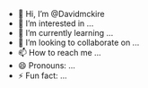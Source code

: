 - 👋 Hi, I’m @Davidmckire
- 👀 I’m interested in ...
- 🌱 I’m currently learning ...
- 💞️ I’m looking to collaborate on ...
- 📫 How to reach me ...
- 😄 Pronouns: ...
- ⚡ Fun fact: ...

<!---
Davidmckire/Davidmckire is a ✨ special ✨ repository because its `README.md` (this file) appears on your GitHub profile.
You can click the Preview link to take a look at your changes.
--->
